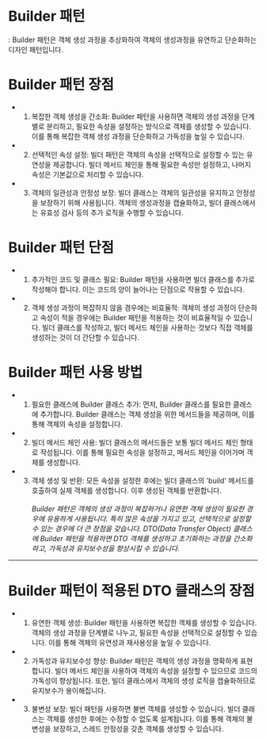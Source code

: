 # Builder 패턴
: Builder 패턴은 객체 생성 과정을 추상화하여 객체의 생성과정을 유연하고 단순화하는 디자인 패턴입니다. 

# Builder 패턴 장점
+ 1. 복잡한 객체 생성을 간소화: Builder 패턴을 사용하면 객체의 생성 과정을 단계별로 분리하고, 필요한 속성을 설정하는 방식으로 객체를 생성할 수 있습니다. 이를 통해 복잡한 객체 생성 과정을 단순화하고 가독성을 높일 수 있습니다.
+ 2. 선택적인 속성 설정: 빌더 패턴은 객체의 속성을 선택적으로 설정할 수 있는 유연성을 제공합니다. 빌더 메서드 체인을 통해 필요한 속성만 설정하고, 나머지 속성은 기본값으로 처리할 수 있습니다.
+ 3. 객체의 일관성과 안정성 보장: 빌더 클래스는 객체의 일관성을 유지하고 안정성을 보장하기 위해 사용됩니다. 객체의 생성과정을 캡슐화하고, 빌더 클래스에서는 유효성 검사 등의 추가 로직을 수행할 수 있습니다.

# Builder 패턴 단점
+ 1. 추가적인 코드 및 클래스 필요: Builder 패턴을 사용하면 빌더 클래스를 추가로 작성해야 합니다. 이는 코드의 양이 늘어나는 단점으로 작용할 수 있습니다.
+ 2. 객체 생성 과정이 복잡하지 않을 경우에는 비효율적: 객체의 생성 과정이 단순하고 속성이 적을 경우에는 Builder 패턴을 적용하는 것이 비효율적일 수 있습니다. 빌더 클래스를 작성하고, 빌더 메서드 체인을 사용하는 것보다 직접 객체를 생성하는 것이 더 간단할 수 있습니다.

# Builder 패턴 사용 방법
+ 1. 필요한 클래스에 Builder 클래스 추가: 먼저, Builder 클래스를 필요한 클래스에 추가합니다. Builder 클래스는 객체 생성을 위한 메서드들을 제공하며, 이를 통해 객체의 속성을 설정합니다.
+ 2. 빌더 메서드 체인 사용: 빌더 클래스의 메서드들은 보통 빌더 메서드 체인 형태로 작성됩니다. 이를 통해 필요한 속성을 설정하고, 메서드 체인을 이어가며 객체를 생성합니다.
+ 3. 객체 생성 및 반환: 모든 속성을 설정한 후에는 빌더 클래스의 'build' 메서드를 호출하여 실제 객체를 생성합니다. 이후 생성된 객체를 반환합니다.</br></br>
*Builder 패턴은 객체의 생성 과정이 복잡하거나 유연한 객체 생성이 필요한 경우에 유용하게 사용됩니다. 특히 많은 속성을 가지고 있고, 선택적으로 설정할 수 있는 경우에 더 큰 장점을 갖습니다. DTO(Data Transfer Object) 클래스에 Builder 패턴을 적용하면 DTO 객체를 생성하고 초기화하는 과정을 간소화하고, 가독성과 유지보수성을 향상시킬 수 있습니다.*

-------------
# Builder 패턴이 적용된 DTO 클래스의 장점
+ 1. 유연한 객체 생성: Builder 패턴을 사용하면 복잡한 객체를 생성할 수 있습니다. 객체의 생성 과정을 단계별로 나누고, 필요한 속성을 선택적으로 설정할 수 있습니다. 이를 통해 객체의 유연성과 재사용성을 높일 수 있습니다.
+ 2. 가독성과 유지보수성 향상: Builder 패턴은 객체의 생성 과정을 명확하게 표현합니다. 빌더 메서드 체인을 사용하여 객체의 속성을 설정할 수 있으므로 코드의 가독성이 향상됩니다. 또한, 빌더 클래스에서 객체의 생성 로직을 캡슐화하므로 유지보수가 용이해집니다.
+ 3. 불변성 보장: 빌더 패턴을 사용하면 불변 객체를 생성할 수 있습니다. 빌더 클래스는 객체를 생성한 후에는 수정할 수 없도록 설계됩니다. 이를 통해 객체의 불변성을 보장하고, 스레드 안정성을 갖춘 객체를 생성할 수 있습니다.

